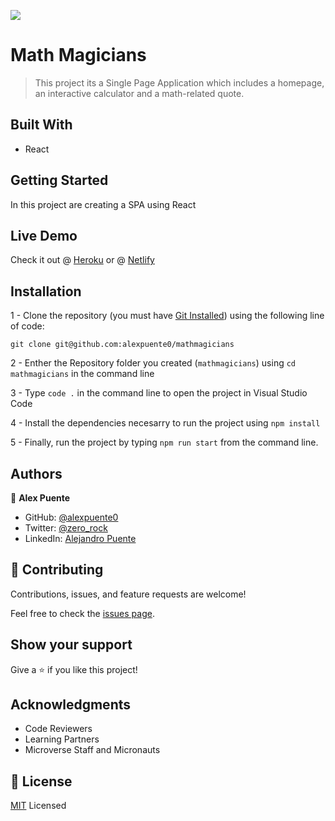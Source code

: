 ![](https://img.shields.io/badge/Microverse-blueviolet)

# Math Magicians

> This project its a Single Page Application which includes a homepage, an interactive calculator and a math-related quote.

## Built With

- React

## Getting Started

In this project are creating a SPA using React

## Live Demo

Check it out @ [Heroku](https://spa-math-magicians.herokuapp.com/quote) or @ [Netlify](https://effulgent-rabanadas-191292.netlify.app/quote)

## Installation

1 - Clone the repository
(you must have [Git Installed](https://github.com/git-guides/install-git)) using the following line of code:

`git clone git@github.com:alexpuente0/mathmagicians`

2 - Enther the Repository folder you created (`mathmagicians`) using `cd mathmagicians` in the command line

3 - Type `code .` in the command line to open the project in Visual Studio Code

4 - Install the dependencies necesarry to run the project using `npm install`

5 - Finally, run the project by typing `npm run start` from the command line.

## Authors

👤 **Alex Puente**

- GitHub: [@alexpuente0](https://github.com/alexpuente0)
- Twitter: [@zero_rock](https://twitter.com/zero_rock)
- LinkedIn: [Alejandro Puente](https://www.linkedin.com/in/alejandro-puente-farías-154a7629/)

## 🤝 Contributing

Contributions, issues, and feature requests are welcome!

Feel free to check the [issues page](https://github.com/alexpuente0/mathmagicians/issues).

## Show your support

Give a ⭐️ if you like this project!

## Acknowledgments

- Code Reviewers
- Learning Partners
- Microverse Staff and Micronauts

## 📝 License

[MIT](./LICENSE) Licensed

